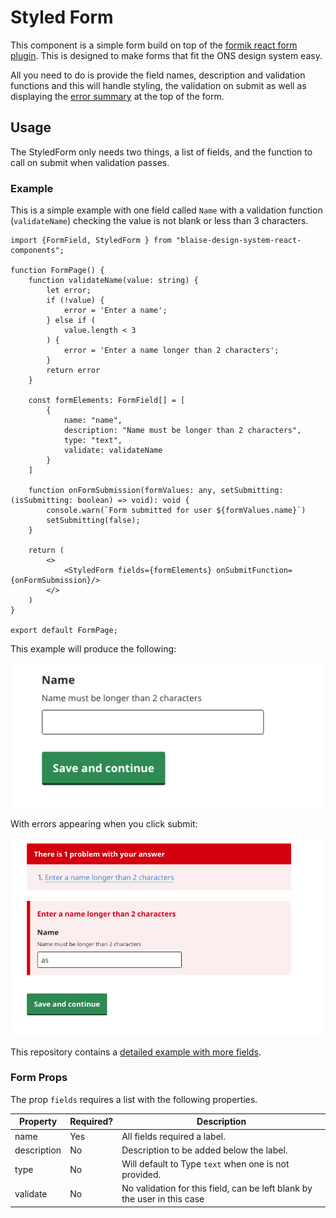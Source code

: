 # Styled Form

This component is a simple form build on top of the [formik react form plugin](https://formik.org/). This is designed to
make forms that fit the ONS design system easy.

All you need to do is provide the field names, description and validation functions and this will handle styling, the
validation on submit as well as displaying
the [error summary](https://ons-design-system.netlify.app/patterns/error-validation/#error-summary) at the top of the
form.

## Usage

The StyledForm only needs two things, a list of fields, and the function to call on submit when validation passes.

### Example

This is a simple example with one field called `Name` with a validation function (`validateName`) checking the value is not blank or less than 3 characters.  

```.tsx
import {FormField, StyledForm } from "blaise-design-system-react-components";

function FormPage() {
    function validateName(value: string) {
        let error;
        if (!value) {
            error = 'Enter a name';
        } else if (
            value.length < 3
        ) {
            error = 'Enter a name longer than 2 characters';
        }
        return error
    }

    const formElements: FormField[] = [
        {
            name: "name",
            description: "Name must be longer than 2 characters",
            type: "text",
            validate: validateName
        }
    ]

    function onFormSubmission(formValues: any, setSubmitting: (isSubmitting: boolean) => void): void {
        console.warn(`Form submitted for user ${formValues.name}`)
        setSubmitting(false);
    }

    return (
        <>
            <StyledForm fields={formElements} onSubmitFunction={onFormSubmission}/>
        </>
    )
}

export default FormPage;
```

This example will produce the following:

![Simple form example](simple_form.png)


With errors appearing when you click submit:

![Simple form example showing error](simple_form_error.png)

This repository contains a [detailed example with more fields](../src/components/forms/ExampleForm/ExampleForm.tsx).

### Form Props

The prop `fields` requires a list with the following properties.

| Property    | Required? | Description                                                              |
|-------------|-----------|--------------------------------------------------------------------------|
| name        | Yes       | All fields required a label.                                             |
| description | No        | Description to be added below the label.                                 |
| type        | No        | Will default to Type `text` when one is not provided.                    |
| validate    | No        | No validation for this field, can be left blank by the user in this case |

